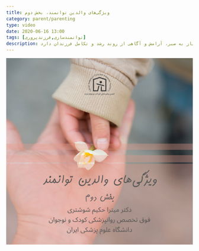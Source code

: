 ```yaml
---
title: ویژگی‌های والدین توانمند، بخش دوم
category: parent/parenting
type: video
date: 2020-06-16 13:00
tags: [توانمندسازی,فرزندپروری]
description: والدگری یک مسیر طولانی است که نیاز به صبر، آرامش و آگاهی از روند رشد و تکامل فرزندان دارد
---
```


[![](../../static/images/capable-parents-second-cover.png)](../../static/videos/capable-parents-second.mp4)